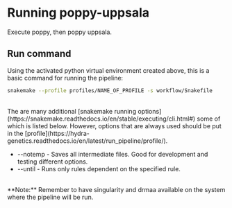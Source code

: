 # Running poppy-uppsala

Execute poppy, then poppy uppsala.

## Run command
Using the activated python virtual environment created above, this is a basic command for running the pipeline:
```bash
snakemake --profile profiles/NAME_OF_PROFILE -s workflow/Snakefile
```  
<br />
The are many additional [snakemake running options](https://snakemake.readthedocs.io/en/stable/executing/cli.html#) some of which is listed below. However, options that are always used should be put in the [profile](https://hydra-genetics.readthedocs.io/en/latest/run_pipeline/profile/).

* --notemp - Saves all intermediate files. Good for development and testing different options.
* --until <rule> - Runs only rules dependent on the specified rule.

<br />
**Note:** Remember to have singularity and drmaa available on the system where the pipeline will be run.
<br />